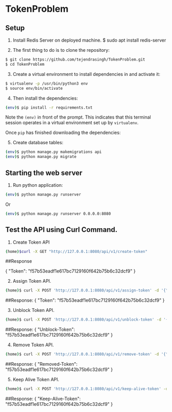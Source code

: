 # TokenProblem

## Setup

1. Install Redis Server on deployed machine.
$ sudo apt install redis-server

2. The first thing to do is to clone the repository:

```sh
$ git clone https://github.com/tejendrasingh/TokenProblem.git
$ cd TokenProblem
```

3. Create a virtual environment to install dependencies in and activate it:

```sh
$ virtualenv -p /usr/bin/python3 env
$ source env/bin/activate
```

4. Then install the dependencies:

```sh
(env)$ pip install -r requirements.txt
```
Note the `(env)` in front of the prompt. This indicates that this terminal
session operates in a virtual environment set up by `virtualenv`.

Once `pip` has finished downloading the dependencies:

5. Create database tables:
```sh
(env)$ python manage.py makemigrations api
(env)$ python manage.py migrate
```

## Starting the web server

1. Run python application:
```sh
(env)$ python manage.py runserver
```
Or
```sh
(env)$ python manage.py runserver 0.0.0.0:8080
```

## Test the API using Curl Command.

1. Create Token API

```sh
(home)$curl -X GET "http://127.0.0.1:8080/api/v1/create-token"
```
##Response

{
    "Token": "f57b53eadf1e617bc7129160f642b75b6c32dcf9"
}

2. Assign Token API.

```sh
(home)$ curl -X POST 'http://127.0.0.1:8080/api/v1/assign-token' -d '{"username":"tejendra"}'
```
##Response:
{
    "Token": "f57b53eadf1e617bc7129160f642b75b6c32dcf9"
}

3. Unblock Token API.

```sh
(home)$ curl -X POST 'http://127.0.0.1:8080/api/v1/unblock-token' -d '{"username":"tejendra","Token":"f57b53eadf1e617bc7129160f642b75b6c32dcf9"}'
```
##Response:
{
    "Unblock-Token": "f57b53eadf1e617bc7129160f642b75b6c32dcf9"
}

4. Remove Token API.

```sh
(home)$ curl -X POST 'http://127.0.0.1:8080/api/v1/remove-token' -d '{"username":"tejendra","Token":"f57b53eadf1e617bc7129160f642b75b6c32dcf9"}'
```
##Response:
{
    "Removed-Token": "f57b53eadf1e617bc7129160f642b75b6c32dcf9"
}

5. Keep Alive Token API.

```sh
(home)$ curl -X POST 'http://127.0.0.1:8080/api/v1/keep-alive-token' -d '{"username":"tejendra","Token":"f57b53eadf1e617bc7129160f642b75b6c32dcf9"}'
```
##Response:
{
    "Keep-Alive-Token": "f57b53eadf1e617bc7129160f642b75b6c32dcf9"
}

